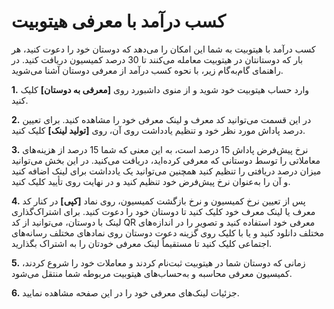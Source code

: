 
# کسب درآمد با معرفی هیتوبیت

کسب درآمد با هیتوبیت به شما این امکان را می‌دهد که دوستان خود را دعوت کنید، هر بار که دوستانتان در هیتوبیت معامله می‌کنند تا 30 درصد کمیسیون دریافت کنید. در راهنمای گام‌به‌گام زیر، با نحوه کسب درآمد از معرفی دوستان آشنا می‌شوید.

**1.**	وارد حساب هیتوبیت خود شوید و از منوی داشبورد روی **[معرفی به دوستان]** کلیک کنید.

**2.**	در این قسمت می‌توانید کد معرف و لینک معرفی خود را مشاهده کنید. برای تعیین درصد پاداش مورد نظر خود و تنظیم یادداشت روی آن، روی **[تولید لینک]** کلیک کنید.

**3.**	نرخ پیش‌فرض پاداش 15 درصد است، به این معنی که شما 15 درصد از هزینه‌های معاملاتی را توسط دوستانی که معرفی کرده‌اید، دریافت می‌کنید.
در این بخش می‌توانید میزان درصد دریافتی را تنظیم کنید همچنین می‌توانید یک یادداشت برای لینک اضافه کنید و آن را به‌عنوان نرخ پیش‌فرض خود تنظیم کنید و در نهایت روی تأیید کلیک کنید.

**4.**	پس از تعیین نرخ کمیسیون و نرخ بازگشت کمیسیون، روی نماد **[کپی]** در کنار کد معرف یا لینک معرف خود کلیک کنید تا دوستان خود را دعوت کنید. 
برای اشتراک‌گذاری لینک با دوستان، می‌توانید از کد QR معرفی خود استفاده کنید و تصویر را در اندازه‌های مختلف دانلود کنید و یا با کلیک روی گزینه دعوت دوستان روی نمادهای مختلف رسانه‌های اجتماعی کلیک کنید تا مستقیماً لینک معرفی خودتان را به اشتراک بگذارید.

**5.**	زمانی که دوستان شما در هیتوبیت ثبت‌نام کردند و معاملات خود را شروع کردند، کمیسیون معرفی محاسبه و به‌حساب‌های هیتوبیت مربوطه شما منتقل می‌شود.

**6.** جزئیات لینک‌های معرفی خود را در این صفحه مشاهده نمایید.
